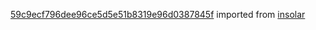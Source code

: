 [59c9ecf796dee96ce5d5e51b8319e96d0387845f](https://github.com/insolar/insolar/commit/59c9ecf796dee96ce5d5e51b8319e96d0387845f) imported from [insolar](https://github.com/insolar/insolar)
